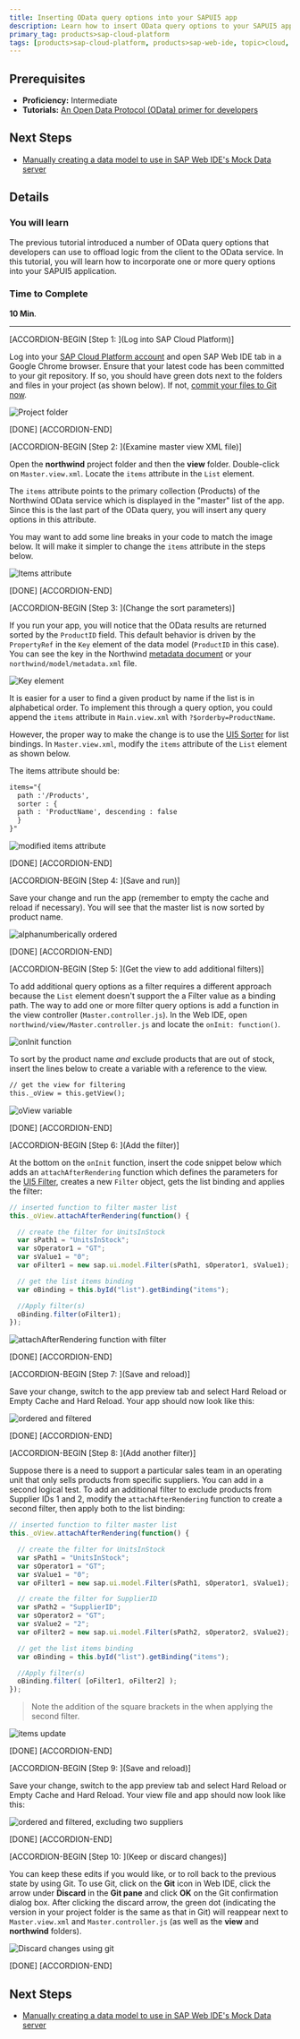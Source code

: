 ```yaml
---
title: Inserting OData query options into your SAPUI5 app
description: Learn how to insert OData query options to your SAPUI5 app
primary_tag: products>sap-cloud-platform
tags: [products>sap-cloud-platform, products>sap-web-ide, topic>cloud, topic>html5, topic>mobile, topic>odata, topic>sapui5, tutorial>intermediate ]
---
```


## Prerequisites  
- **Proficiency:** Intermediate
- **Tutorials:** [An Open Data Protocol (OData) primer for developers](http://www.sap.com/developer/tutorials/hcp-webide-odata-primer.html)

## Next Steps
- [Manually creating a data model to use in SAP Web IDE's Mock Data server](http://www.sap.com/developer/tutorials/hcp-webide-create-odata-model.html)

## Details
### You will learn  
The previous tutorial introduced a number of OData query options that developers can use to offload logic from the client to the OData service. In this tutorial, you will learn how to incorporate one or more query options into your SAPUI5 application.

### Time to Complete
**10 Min**.

---

[ACCORDION-BEGIN [Step 1: ](Log into SAP Cloud Platform)]

Log into your [SAP Cloud Platform account](https://account.hanatrial.ondemand.com) and open SAP Web IDE tab in a Google Chrome browser. Ensure that your latest code has been committed to your git repository. If so, you should have green dots next to the folders and files in your project (as shown below). If not, [commit your files to Git now](http://www.sap.com/developer/tutorials/hcp-webide-commit-git.html).

![Project folder](https://raw.githubusercontent.com/SAPDocuments/Tutorials/master/tutorials/hcp-webide-inserting-query-options/mob3-5_1.png)

[DONE]
[ACCORDION-END]

[ACCORDION-BEGIN [Step 2: ](Examine master view XML file)]

Open the **northwind** project folder and then the **view** folder. Double-click on `Master.view.xml`. Locate the `items` attribute in the `List` element.

The `items` attribute points to the primary collection (Products) of the Northwind OData service which is displayed in the "master" list of the app. Since this is the last part of the OData query, you will insert any query options in this attribute.

You may want to add some line breaks in your code to match the image below. It will make it simpler to change the `items` attribute in the steps below.

![Items attribute](https://raw.githubusercontent.com/SAPDocuments/Tutorials/master/tutorials/hcp-webide-inserting-query-options/mob3-5_2.png)

[DONE]
[ACCORDION-END]

[ACCORDION-BEGIN [Step 3: ](Change the sort parameters)]

If you run your app, you will notice that the OData results are returned sorted by the `ProductID` field. This default behavior is driven by the `PropertyRef` in the `Key` element of the data model (`ProductID` in this case). You can see the key in the Northwind [metadata document](http://services.odata.org/V2/Northwind/Northwind.svc/$metadata) or your `northwind/model/metadata.xml` file.

![Key element](https://raw.githubusercontent.com/SAPDocuments/Tutorials/master/tutorials/hcp-webide-inserting-query-options/mob3-5_3.png)


It is easier for a user to find a given product by name if the list is in alphabetical order. To implement this through a query option, you could append the `items` attribute in `Main.view.xml` with `?$orderby=ProductName`.

However, the proper way to make the change is to use the [UI5 Sorter](https://openui5.hana.ondemand.com/docs/api/symbols/sap.ui.model.Sorter.html) for list bindings. In `Master.view.xml`, modify the `items` attribute of the `List` element as shown below.

The items attribute should be:

```xml
items="{
  path :'/Products',
  sorter : {
  path : 'ProductName', descending : false
  }
}"
```

![modified items attribute](mob3-5_4.png)

[DONE]
[ACCORDION-END]

[ACCORDION-BEGIN [Step 4: ](Save and run)]

Save your change and run the app (remember to empty the cache and reload if necessary). You will see that the master list is now sorted by product name.

![alphanumberically ordered](https://raw.githubusercontent.com/SAPDocuments/Tutorials/master/tutorials/hcp-webide-inserting-query-options/mob3-5_5.png)

[DONE]
[ACCORDION-END]

[ACCORDION-BEGIN [Step 5: ](Get the view to add additional filters)]

To add additional query options as a filter requires a different approach because the `List` element doesn't support the a Filter value as a binding path. The way to add one or more filter query options is add a function in the view controller (`Master.controller.js`). In the Web IDE, open `northwind/view/Master.controller.js` and locate the `onInit: function()`.

![onInit function](mob3-5_6.png)


To sort by the product name *and* exclude products that are out of stock, insert the lines below to create a variable with a reference to the view.

```xml
// get the view for filtering
this._oView = this.getView();
```

![oView variable](mob3-5_7.png)

[DONE]
[ACCORDION-END]

[ACCORDION-BEGIN [Step 6: ](Add the filter)]

At the bottom on the `onInit` function, insert the code snippet below which adds an `attachAfterRendering` function which defines the parameters for the [UI5 Filter](https://openui5.hana.ondemand.com/docs/api/symbols/sap.ui.model.Filter.html), creates a new `Filter` object, gets the list binding and applies the filter:

```javascript
// inserted function to filter master list
this._oView.attachAfterRendering(function() {

  // create the filter for UnitsInStock
  var sPath1 = "UnitsInStock";
  var sOperator1 = "GT";
  var sValue1 = "0";
  var oFilter1 = new sap.ui.model.Filter(sPath1, sOperator1, sValue1);

  // get the list items binding
  var oBinding = this.byId("list").getBinding("items");

  //Apply filter(s)
  oBinding.filter(oFilter1);
});
```

![attachAfterRendering function with filter](mob3-5_8a.png)

[DONE]
[ACCORDION-END]

[ACCORDION-BEGIN [Step 7: ](Save and reload)]

Save your change, switch to the app preview tab and select Hard Reload or Empty Cache and Hard Reload. Your app should now look like this:

![ordered and filtered](mob3-5_8b.png)

[DONE]
[ACCORDION-END]

[ACCORDION-BEGIN [Step 8: ](Add another filter)]

Suppose there is a need to support a particular sales team in an operating unit that only sells products from specific suppliers. You can add in a second logical test. To add an additional filter to exclude products from Supplier IDs 1 and 2, modify the `attachAfterRendering` function to create a second filter, then apply both to the list binding:

```javascript
// inserted function to filter master list
this._oView.attachAfterRendering(function() {

  // create the filter for UnitsInStock
  var sPath1 = "UnitsInStock";
  var sOperator1 = "GT";
  var sValue1 = "0";
  var oFilter1 = new sap.ui.model.Filter(sPath1, sOperator1, sValue1);

  // create the filter for SupplierID
  var sPath2 = "SupplierID";
  var sOperator2 = "GT";
  var sValue2 = "2";
  var oFilter2 = new sap.ui.model.Filter(sPath2, sOperator2, sValue2);

  // get the list items binding
  var oBinding = this.byId("list").getBinding("items");

  //Apply filter(s)
  oBinding.filter( [oFilter1, oFilter2] );
});
```

> Note the addition of the square brackets in the when applying the second filter.

![items update](mob3-5_9a.png)

[DONE]
[ACCORDION-END]

[ACCORDION-BEGIN [Step 9: ](Save and reload)]

Save your change, switch to the app preview tab and select Hard Reload or Empty Cache and Hard Reload. Your view file and app should now look like this:

![ordered and filtered, excluding two suppliers](mob3-5_9b.png)


[DONE]
[ACCORDION-END]

[ACCORDION-BEGIN [Step 10: ](Keep or discard changes)]

You can keep these edits if you would like, or to roll back to the previous state by using Git. To use Git, click on the **Git** icon in Web IDE, click the arrow under **Discard** in the **Git pane** and click **OK** on the Git confirmation dialog box. After clicking the discard arrow, the green dot (indicating the version in your project folder is the same as that in Git) will reappear next to `Master.view.xml` and `Master.controller.js` (as well as the **view** and **northwind** folders).


![Discard changes using git](mob3-5_10.png)

[DONE]
[ACCORDION-END]


## Next Steps
- [Manually creating a data model to use in SAP Web IDE's Mock Data server](http://www.sap.com/developer/tutorials/hcp-webide-create-odata-model.html)
